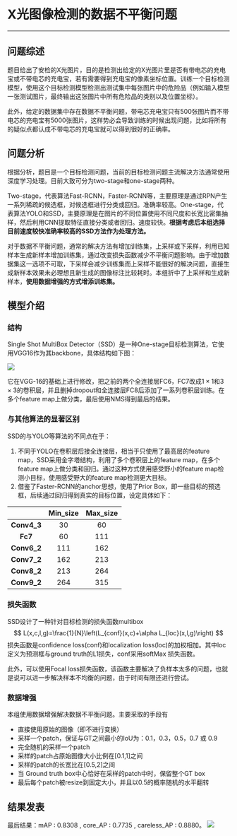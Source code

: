 # X光图像检测的数据不平衡问题

------

## 问题综述

题目给出了安检的X光图片，目的是检测出给定的X光图片里是否有带电芯的充电宝或不带电芯的充电宝，若有需要得到充电宝的像素坐标位置。训练一个目标检测模型，使用这个目标检测模型检测出测试集中每张图片中的危险品（例如输入模型一张测试图片，最终输出这张图片中所有危险品的类别以及位置坐标）。

此外，给定的数据集中存在数据不平衡问题，带电芯充电宝只有500张图片而不带电芯的充电宝有5000张图片，这样势必会导致训练的时候出现问题，比如将所有的疑似点都认成不带电芯的充电宝就可以得到很好的正确率。

## 问题分析

根据分析，题目是一个目标检测问题，当前的目标检测问题主流解决方法通常使用深度学习处理。目前大致可分为two-stage和one-stage两种。

Two-stage，代表算法Fast-RCNN，Faster-RCNN等，主要原理是通过RPN产生一系列稀疏的候选框，对候选框进行分类或回归。准确率较高。One-stage，代表算法YOLO和SSD，主要原理是在图片的不同位置使用不同尺度和长宽比密集抽样，然后利用CNN提取特征直接分类或者回归。速度较快。**根据考虑后本组选择目前速度较快准确率较高的SSD方法作为处理方法。**

对于数据不平衡问题，通常的解决方法有增加训练集，上采样或下采样，利用已知样本生成新样本增加训练集，通过改变损失函数减少不平衡问题影响。由于增加数据集这一选项不可取，下采样会减少训练集而上采样不能很好的解决问题，直接生成新样本效果未必理想且新生成的图像标注比较耗时。本组折中了上采样和生成新样本，**使用数据增强的方式增添训练集。**

## 模型介绍

### 结构

Single Shot MultiBox Detector（SSD）是一种One-stage目标检测算法，它使用VGG16作为其backbone，具体结构如下图：

![](https://github.com/Helixuan/SIXRay_Homework_ssd/master/SSD_constructure.png)

它在VGG-16的基础上进行修改，把之前的两个全连接层FC6，FC7改成$1\times1$和$3\times3$的卷积层，并且删掉dropout和全连接层FC8后添加了一系列卷积层训练。在多个feature map上做分类，最后使用NMS得到最后的结果。

### 与其他算法的显著区别

SSD的与YOLO等算法的不同点在于：

1. 不同于YOLO在卷积层后接全连接层，相当于只使用了最高层的feature map，SSD采用金字塔结构，利用了多个卷积层上的feature map，在多个feature map上做分类和回归。通过这种方式使用感受野小的feature map检测小目标，使用感受野大的feature map检测更大目标。
2. 借鉴了Faster-RCNN的anchor思想，使用了Prior Box，即一些目标的预选框，后续通过回归得到真实的目标位置，设定具体如下：

|             | Min_size | Max_size |
| :---------: | :------: | :------: |
| **Conv4_3** |    30    |    60    |
|   **Fc7**   |    60    |   111    |
| **Conv6_2** |   111    |   162    |
| **Conv7_2** |   162    |   213    |
| **Conv8_2** |   213    |   264    |
| **Conv9_2** |   264    |   315    |

### 损失函数

SSD设计了一种针对目标检测的损失函数multibox
$$
L(x,c,l,g)=\frac{1}{N}\left(L_{conf}(x,c)+\alpha L_{loc}(x,l,g)\right)
$$
损失函数是confidence loss(conf)和localization loss(loc)的加权相加。其中loc定义为预测框与ground truth的L1损失，conf采用softMax 损失函数。

此外，可以使用Focal loss损失函数，该函数主要解决了负样本太多的问题，也就是说可以进一步解决样本不均衡的问题，由于时间有限还进行尝试。

### 数据增强

本组使用数据增强解决数据不平衡问题。主要采取的手段有

- 直接使用原始的图像（即不进行变换）
- 采样一个patch，保证与GT之间最小的IoU为：0.1，0.3，0.5，0.7 或 0.9
- 完全随机的采样一个patch
- 采样的patch占原始图像大小比例在[0.1,1]之间
- 采样的patch的长宽比在[0.5,2]之间
- 当 Ground truth box中心恰好在采样的patch中时，保留整个GT box
- 最后每个patch被resize到固定大小，并且以0.5的概率随机的水平翻转

## 结果发表

最后结果：mAP : 0.8308 , core_AP : 0.7735 , careless_AP : 0.8880。
![](https://github.com/Helixuan/SIXRay_Homework_ssd/master/test_result.png)




